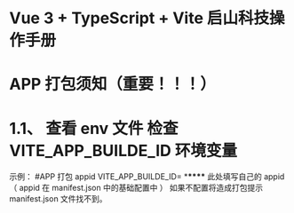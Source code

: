 # Vue 3 + TypeScript + Vite 启山科技操作手册

# APP 打包须知（重要！！！）

# 1.1、 查看 env 文件 检查 VITE_APP_BUILDE_ID 环境变量

示例：
#APP 打包 appid
VITE_APP_BUILDE_ID= \***\*\*\*\***
此处填写自己的 appid （ appid 在 manifest.json 中的基础配置中 ）
如果不配置将造成打包提示 manifest.json 文件找不到。
